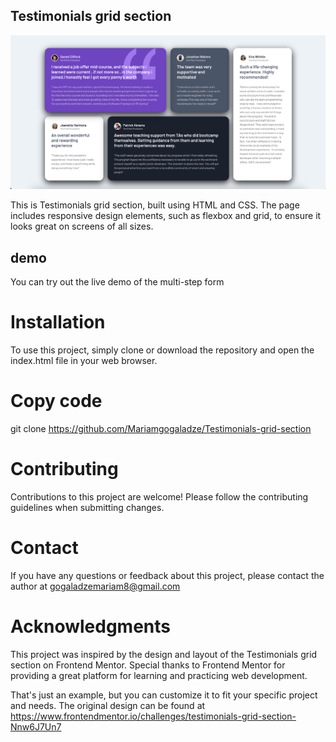 
## Testimonials grid section
![Testimonials grid section](/desktop-preview.png)

This is Testimonials grid section, built using HTML and CSS. The page includes responsive design elements, such as flexbox and grid, to ensure it looks great on screens of all sizes.



## demo

You can try out the live demo of the multi-step form

# Installation

To use this project, simply clone or download the repository and open the index.html file in your web browser.


# Copy code
git clone https://github.com/Mariamgogaladze/Testimonials-grid-section



# Contributing
Contributions to this project are welcome! Please follow the contributing guidelines when submitting changes.



# Contact
If you have any questions or feedback about this project, please contact the author at gogaladzemariam8@gmail.com

# Acknowledgments
This project was inspired by the design and layout of the Testimonials grid section on Frontend Mentor. Special thanks to Frontend Mentor for providing a great platform for learning and practicing web development.

That's just an example, but you can customize it to fit your specific project and needs. The original design can be found at https://www.frontendmentor.io/challenges/testimonials-grid-section-Nnw6J7Un7








